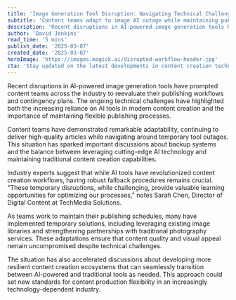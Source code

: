 ```yaml
---
title: 'Image Generation Tool Disruption: Navigating Technical Challenges in Content Publishing'
subtitle: 'Content teams adapt to image AI outage while maintaining publishing standards'
description: 'Recent disruptions in AI-powered image generation tools have prompted content teams across the industry to reevaluate their publishing workflows and contingency plans, highlighting the need for flexible and robust content creation processes.'
author: 'David Jenkins'
read_time: '5 mins'
publish_date: '2025-03-07'
created_date: '2025-03-07'
heroImage: 'https://images.magick.ai/disrupted-workflow-header.jpg'
cta: 'Stay updated on the latest developments in content creation technology and industry best practices by following us on LinkedIn. Join our community of forward-thinking digital content professionals!'
---
```


Recent disruptions in AI-powered image generation tools have prompted content teams across the industry to reevaluate their publishing workflows and contingency plans. The ongoing technical challenges have highlighted both the increasing reliance on AI tools in modern content creation and the importance of maintaining flexible publishing processes.

Content teams have demonstrated remarkable adaptability, continuing to deliver high-quality articles while navigating around temporary tool outages. This situation has sparked important discussions about backup systems and the balance between leveraging cutting-edge AI technology and maintaining traditional content creation capabilities.

Industry experts suggest that while AI tools have revolutionized content creation workflows, having robust fallback procedures remains crucial. "These temporary disruptions, while challenging, provide valuable learning opportunities for optimizing our processes," notes Sarah Chen, Director of Digital Content at TechMedia Solutions.

As teams work to maintain their publishing schedules, many have implemented temporary solutions, including leveraging existing image libraries and strengthening partnerships with traditional photography services. These adaptations ensure that content quality and visual appeal remain uncompromised despite technical challenges.

The situation has also accelerated discussions about developing more resilient content creation ecosystems that can seamlessly transition between AI-powered and traditional tools as needed. This approach could set new standards for content production flexibility in an increasingly technology-dependent industry.